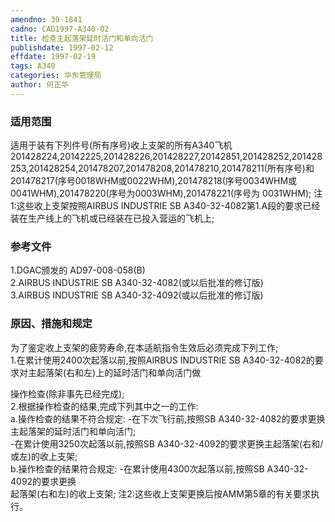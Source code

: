 ```yaml
---
amendno: 39-1841  
cadno: CAD1997-A340-02  
title: 检查主起落架延时活门和单向活门  
publishdate: 1997-02-12  
effdate: 1997-02-19  
tags: A340  
categories: 华东管理局  
author: 何正华  
---
```

  
### 适用范围  
适用于装有下列件号(所有序号)收上支架的所有A340飞机 201428224,20142225,201428226,201428227,20142851,201428252,201428253,201428254,201478207,201478208,201478210,201478211(所有序号)和201478217(序号0018WHM或0022WHM),201478218(序号0034WHM或0041WHM),201478220(序号为0003WHM),201478221(序号为 0031WHM);
注1:这些收上支架按照AIRBUS INDUSTRIE SB A340-32-4082第1.A段的要求已经装在生产线上的飞机或已经装在已投入营运的飞机上;  
  
<!--more-->  
### 参考文件  
1.DGAC颁发的 AD97-008-058(B)  
    2.AIRBUS INDUSTRIE SB A340-32-4082(或以后批准的修订版)  
    3.AIRBUS INDUSTRIE SB A340-32-4092(或以后批准的修订版)  
  
### 原因、措施和规定  
为了鉴定收上支架的疲劳寿命,在本适航指令生效后必须完成下列工作;  
    1.在累计使用2400次起落以前,按照AIRBUS INDUSTRIE SB A340-32-4082的要求对主起落架(右和左)上的延时活门和单向活门做  
  
操作检查(除非事先已经完成);  
    2.根据操作检查的结果,完成下列其中之一的工作:  
a.操作检查的结果不符合规定:       -在下次飞行前,按照SB A340-32-4082的要求更换主起落架的延时活门和单向活门;  
      -在累计使用3250次起落以前,按照SB A340-32-4092的要求更换主起落架(右和/或左)的收上支架;  
b.操作检查的结果符合规定:       -在累计使用4300次起落以前,按照SB A340-32-4092的要求更换  
起落架(右和左)的收上支架; 注2:这些收上支架更换后按AMM第5章的有关要求执行。  
